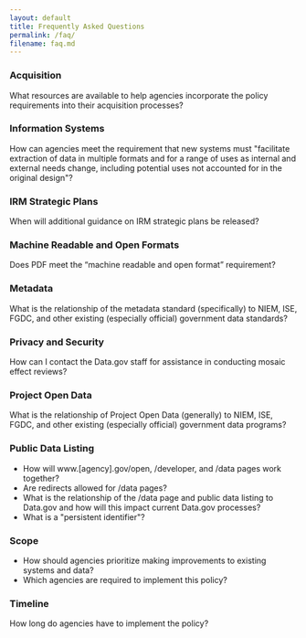 ```yaml
---
layout: default
title: Frequently Asked Questions
permalink: /faq/
filename: faq.md
---
```








### Acquisition
What resources are available to help agencies incorporate the policy requirements into their acquisition processes?

### Information Systems
How can agencies meet the requirement that new systems must "facilitate extraction of data in multiple formats and for a range of uses as internal and external needs change, including potential uses not accounted for in the original design"?

### IRM Strategic Plans
When will additional guidance on IRM strategic plans be released?

### Machine Readable and Open Formats
Does PDF meet the “machine readable and open format” requirement?

### Metadata
What is the relationship of the metadata standard (specifically) to NIEM, ISE, FGDC, and other existing (especially official) government data standards?

### Privacy and Security
How can I contact the Data.gov staff for assistance in conducting mosaic effect reviews?

### Project Open Data
What is the relationship of Project Open Data (generally) to NIEM, ISE, FGDC, and other existing (especially official) government data programs?  

### Public Data Listing
* How will www.[agency].gov/open, /developer, and /data pages work together?
* Are redirects allowed for /data pages?
* What is the relationship of the /data page and public data listing to Data.gov and how will this impact current Data.gov processes?
* What is a "persistent identifier"?

### Scope 
* How should agencies prioritize making improvements to existing systems and data?
* Which agencies are required to implement this policy?

### Timeline
How long do agencies have to implement the policy?
